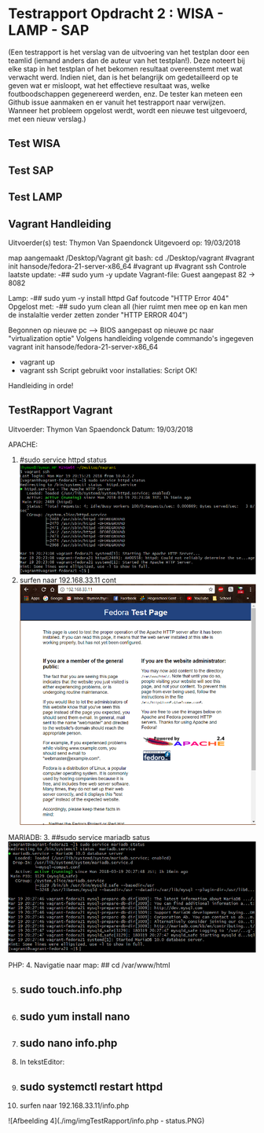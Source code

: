 # Testrapport Opdracht 2 : WISA - LAMP - SAP

(Een testrapport is het verslag van de uitvoering van het testplan door een teamlid (iemand anders dan de auteur van het testplan!). 
Deze noteert bij elke stap in het testplan of het bekomen resultaat overeenstemt met wat verwacht werd. 
Indien niet, dan is het belangrijk om gedetailleerd op te geven wat er misloopt, wat het effectieve resultaat was, 
welke foutboodschappen gegenereerd werden, enz. De tester kan meteen een Github issue aanmaken 
en er vanuit het testrapport naar verwijzen. Wanneer het probleem opgelost werdt, 
wordt een nieuwe test uitgevoerd, met een nieuw verslag.)

## Test WISA

## Test SAP

## Test LAMP

## Vagrant Handleiding

Uitvoerder(s) test: Thymon Van Spaendonck
Uitgevoerd op: 19/03/2018

map aangemaakt /Desktop/Vagrant
git bash: cd ./Desktop/vagrant
#vagrant init hansode/fedora-21-server-x86_64
#vagrant up
#vagrant ssh
Controle laatste update:
-## sudo yum -y update
Vagrant-file: Guest aangepast 82 -> 8082

Lamp:
-## sudo yum -y install httpd
Gaf foutcode "HTTP Error 404"
Opgelost met:
  -## sudo yum clean all (hier ruimt men mee op en kan men de instalaltie verder zetten zonder "HTTP ERROR 404")

Begonnen op nieuwe pc
-->
BIOS aangepast op nieuwe pc naar "virtualization optie"
Volgens handleiding volgende commando's ingegeven
 vagrant init hansode/fedora-21-server-x86_64
- vagrant up
- vagrant ssh
Script gebruikt voor installaties: Script OK!

Handleiding in orde!

## TestRapport Vagrant
Uitvoerder: Thymon Van Spaendonck
Datum: 19/03/2018

APACHE:
1. #sudo service httpd status
![Afbeelding 1](./img/imgTestRapport/HTTPD_Status.PNG)
2. surfen naar 192.168.33.11 cont
![Afbeelding 2](./img/imgTestRapport/Site_status.PNG)

MARIADB:
3. ##sudo service mariadb satus
![Afbeelding 3](./img/imgTestRapport/Mariadb-status.PNG)

PHP:
4. Navigatie naar map: ## cd /var/www/html

5. ## sudo touch.info.php

6. ## sudo yum install nano

7. ## sudo nano info.php

8. In tekstEditor: <?php phpinfo(); ?>

9. ## sudo systemctl restart httpd

10. surfen naar 192.168.33.11/info.php

![Afbeelding 4](./img/imgTestRapport/info.php - status.PNG)
